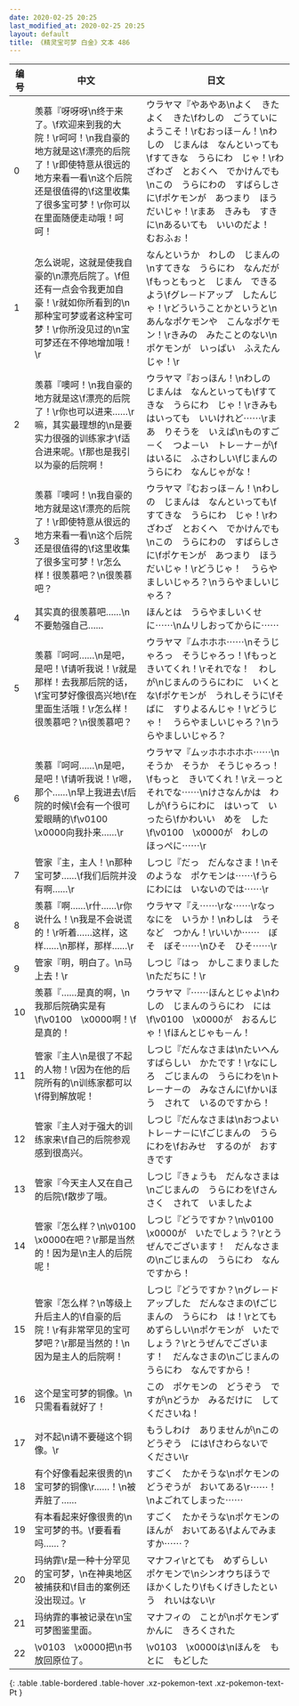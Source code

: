```yaml
---
date: 2020-02-25 20:25
last_modified_at: 2020-02-25 20:25
layout: default
title: 《精灵宝可梦 白金》文本 486
---
```

| 编号 | 中文 | 日文 |
| ---- | ---- | ---- |
| 0 | 羡慕『呀呀呀\n终于来了。\f欢迎来到我的大院！\r呵呵！\n我自豪的地方就是这\f漂亮的后院了！\r即使特意从很远的地方来看一看\n这个后院还是很值得的\f这里收集了很多宝可梦！\r你可以在里面随便走动哦！呵呵！ | ウラヤマ『やあやあ\nよく　きた　よく　きた\fわしの　ごうていに　ようこそ！\rむおっほ－ん！\nわしの　じまんは　なんといっても\fすてきな　うらにわ　じゃ！\rわざわざ　とおくへ　でかけんでも\nこの　うらにわの　すばらしさに\fポケモンが　あつまり　ほうだいじゃ！\rまあ　きみも　すきに\nあるいても　いいのだよ！　むおふぉ！ |
| 1 | 怎么说呢，这就是使我自豪的\n漂亮后院了。\f但还有一点会令我更加自豪！\r就如你所看到的\n那种宝可梦或者这种宝可梦！\r你所没见过的\n宝可梦还在不停地增加哦！\r | なんというか　わしの　じまんの\nすてきな　うらにわ　なんだが\fもっともっと　じまん　できるよう\fグレ－ドアップ　したんじゃ！\rどういうことかというと\nあんなポケモンや　こんなポケモン！\rきみの　みたことのない\nポケモンが　いっぱい　ふえたんじゃ！\r |
| 2 | 羡慕『噢呵！\n我自豪的地方就是这\f漂亮的后院了！\r你也可以进来……\r嘛，其实最理想的\n是要实力很强的训练家才\f适合进来呢。\f那也是我引以为豪的后院啊！ | ウラヤマ『おっほん！\nわしの　じまんは　なんといっても\fすてきな　うらにわ　じゃ！\rきみも　はいっても　いいけれど⋯⋯\rまあ　りそうを　いえば\nものすご－く　つよ－い　トレ－ナ－が\fはいるに　ふさわしい\fじまんのうらにわ　なんじゃがな！ |
| 3 | 羡慕『噢呵！\n我自豪的地方就是这\f漂亮的后院了！\r即使特意从很远的地方来看一看\n这个后院还是很值得的\f这里收集了很多宝可梦！\r怎么样！很羡慕吧？\n很羡慕吧？ | ウラヤマ『むおっほ－ん！\nわしの　じまんは　なんといっても\fすてきな　うらにわ　じゃ！\rわざわざ　とおくへ　でかけんでも\nこの　うらにわの　すばらしさに\fポケモンが　あつまり　ほうだいじゃ！\rどうじゃ！　うらやましいじゃろ？\nうらやましいじゃろ？ |
| 4 | 其实真的很羡慕吧……\n不要勉强自己…… | ほんとは　うらやましいくせに⋯⋯\nムリしおってからに⋯⋯ |
| 5 | 羡慕『呵呵……\n是吧，是吧！\f请听我说！\r就是那样！去我那后院的话，\f宝可梦好像很高兴地\f在里面生活哦！\r怎么样！很羡慕吧？\n很羡慕吧？ | ウラヤマ『ムホホホ⋯⋯\nそうじゃろっ　そうじゃろっ！\fもっと　きいてくれ！\rそれでな！　わしが\nじまんのうらにわに　いくとな\fポケモンが　うれしそうに\fそばに　すりよるんじゃ！\rどうじゃ！　うらやましいじゃろ？\nうらやましいじゃろ？ |
| 6 | 羡慕『呵呵……\n是吧，是吧！\f请听我说！\r嗯，那个……\n早上我进去\f后院的时候\f会有一个很可爱眼睛的\f\v0100　\x0000向我扑来……\r | ウラヤマ『ムッホホホホホ⋯⋯\nそうか　そうか　そうじゃろっ！\fもっと　きいてくれ！\rえ－っと　それでな⋯⋯\nけさなんかは　わしが\fうらにわに　はいって　いったら\fかわいい　めを　した\f\v0100　\x0000が　わしの　ほっぺに⋯⋯\r |
| 7 | 管家『主，主人！\n那种宝可梦……\f我们后院并没有啊……\r | しつじ『だっ　だんなさま！\nそのような　ポケモンは⋯⋯\fうらにわには　いないのでは⋯⋯\r |
| 8 | 羡慕『啊……\r什……\r你说什么！\n我是不会说谎的！\r听着……这样，这样……\n那样，那样……\r | ウラヤマ『え⋯⋯\rな⋯⋯\rなっ　なにを　いうか！\nわしは　うそなど　つかん！\rいいか⋯⋯　ぼそ　ぼそ⋯⋯\nひそ　ひそ⋯⋯\r |
| 9 | 管家『明，明白了。\n马上去！\r | しつじ『はっ　かしこまりました\nただちに！\r |
| 10 | 羡慕『……是真的啊，\n我那后院确实是有\f\v0100　\x0000啊！\f是真的！ | ウラヤマ『⋯⋯ほんとじゃよ\nわしの　じまんのうらにわ　には\f\v0100　\x0000が　おるんじゃ！\fほんとじゃも－ん！ |
| 11 | 管家『主人\n是很了不起的人物！\r因为在他的后院所有的\n训练家都可以\f得到解放呢！ | しつじ『だんなさまは\nたいへん　すばらしい　かたです！\rなにしろ　ごじまんの　うらにわを\nトレ－ナ－の　みなさんに\fかいほう　されて　いるのですから！ |
| 12 | 管家『主人对于强大的训练家来\f自己的后院参观感到很高兴。 | しつじ『だんなさまは\nおつよい　トレ－ナ－に\fごじまんの　うらにわを\fおみせ　するのが　おすきです |
| 13 | 管家『今天主人又在自己的后院\f散步了哦。 | しつじ『きょうも　だんなさまは\nごじまんの　うらにわを\fさんさく　されて　いましたよ |
| 14 | 管家『怎么样？\n\v0100　\x0000在吧？\r那是当然的！因为是\n主人的后院呢！ | しつじ『どうですか？\n\v0100　\x0000が　いたでしょう？\rとうぜんでございます！　だんなさまの\nごじまんの　うらにわ　なんですから！ |
| 15 | 管家『怎么样？\n等级上升后主人的\f自豪的后院！\r有非常罕见的宝可梦吧？\r那是当然的！\n因为是主人的后院啊！ | しつじ『どうですか？\nグレ－ドアップした　だんなさまの\fごじまんの　うらにわ　は！\rとても　めずらしい\nポケモンが　いたでしょう？\rとうぜんでございます！　だんなさまの\nごじまんの　うらにわ　なんですから！ |
| 16 | 这个是宝可梦的铜像。\n只需看看就好了！ | この　ポケモンの　どうぞう　ですが\nどうか　みるだけに　してくださいね！ |
| 17 | 对不起\n请不要碰这个铜像。\r | もうしわけ　ありませんが\nこの　どうぞう　には\fさわらないで　ください\r |
| 18 | 有个好像看起来很贵的\n宝可梦的铜像\r……！\n被弄脏了…… | すごく　たかそうな\nポケモンの　どうぞうが　おいてある\r⋯⋯！\nよごれてしまった⋯⋯ |
| 19 | 有本看起来好像很贵的\n宝可梦的书。\f要看看吗……？ | すごく　たかそうな\nポケモンの　ほんが　おいてある\fよんでみますか⋯⋯？ |
| 20 | 玛纳霏\r是一种十分罕见的宝可梦，\n在神奥地区被捕获和\f目击的案例还没出现过。\r | マナフィ\rとても　めずらしい　ポケモンで\nシンオウちほうで　ほかくしたり\fもくげきしたという　れいはない\r |
| 21 | 玛纳霏的事被记录在\n宝可梦图鉴里面。 | マナフィの　ことが\nポケモンずかんに　きろくされた |
| 22 | \v0103　\x0000把\n书放回原位了。 | \v0103　\x0000は\nほんを　もとに　もどした |
{: .table .table-bordered .table-hover .xz-pokemon-text .xz-pokemon-text-Pt }